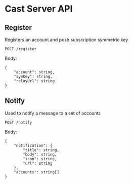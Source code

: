 # Cast Server API

## Register

Registers an account and push subscription symmetric key

`POST /register`

Body:

```jsonc
{
    "account": string,
    "symKey": string,
    "relayUrl": string
}
```

## Notify

Used to notify a message to a set of accounts

`POST /notify`

Body:

```jsonc
{
    "notification": {
        "title": string,
        "body": string,
        "icon": string,
        "url": string
    },
    "accounts": string[]
}
```

